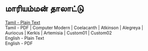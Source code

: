 # மாரியம்மன் தாலாட்டு

[Tamil - Plain Text](full-text-tamil.md)  
Tamil - PDF | Computer Modern | Coelacanth | Atkinson | Alegreya | Auriocus | Kerkis | Artemisia | Custom01 | Custom02  
English - Plain Text  
English - PDF  
